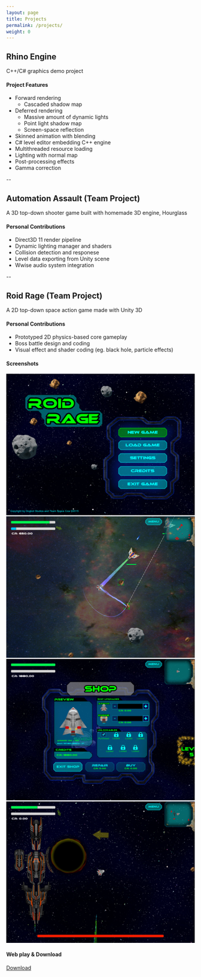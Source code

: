 ```yaml
---
layout: page
title: Projects
permalink: /projects/
weight: 0
---
```


## Rhino Engine
C++/C# graphics demo project

#### Project Features
* Forward rendering
  * Cascaded shadow map
* Deferred rendering
  * Massive amount of dynamic lights
  * Point light shadow map
  * Screen-space reflection
* Skinned animation with blending
* C# level editor embedding C++ engine
* Multithreaded resource loading
* Lighting with normal map
* Post-processing effects
* Gamma correction

--

## Automation Assault (Team Project)
A 3D top-down shooter game built with homemade 3D engine, Hourglass

#### Personal Contributions
* Direct3D 11 render pipeline
* Dynamic lighting manager and shaders
* Collision detection and responese
* Level data exporting from Unity scene
* Wwise audio system integration

--

## Roid Rage (Team Project)
A 2D top-down space action game made with Unity 3D

#### Personal Contributions
* Prototyped 2D physics-based core gameplay
* Boss battle design and coding
* Visual effect and shader coding (eg. black hole, particle effects)

#### Screenshots
![Roid-Rage](/img/RoidRage0.png)
![Roid-Rage](/img/RoidRage1.png)
![Roid-Rage](/img/RoidRage2.png)
![Roid-Rage](/img/RoidRage3.png)

#### Web play & Download
[Download](https://aosyang.itch.io/roid-rage)
